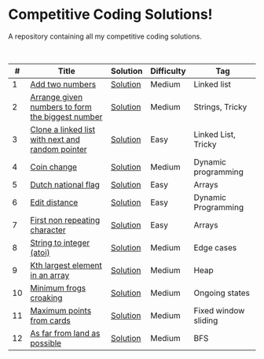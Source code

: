# Competitive Coding Solutions!
A repository containing all my competitive coding solutions.

<br/>

|  #  |      Title     |   Solution  |   Difficulty   |   Tag                   
|-----|----------------|-------------|----------------|-----------
|1|[Add two numbers](https://leetcode.com/problems/add-two-numbers/)|[Solution](../master/AddTwoNumsAsLinkedList.java) |Medium|Linked list|
|2|[Arrange given numbers to form the biggest number](https://www.geeksforgeeks.org/given-an-array-of-numbers-arrange-the-numbers-to-form-the-biggest-number/)|[Solution](../master/ArrangeBiggestNum.java) |Medium|Strings, Tricky|
|3|[Clone a linked list with next and random pointer](https://www.geeksforgeeks.org/a-linked-list-with-next-and-arbit-pointer/)|[Solution](../master/CloneLinkedListWithRandomPointers.java) |Easy|Linked List, Tricky|
|4|[Coin change](https://www.geeksforgeeks.org/coin-change-dp-7/)|[Solution](../master/CoinChange.java) |Medium|Dynamic programming|
|5|[Dutch national flag](https://www.geeksforgeeks.org/sort-an-array-of-0s-1s-and-2s/)|[Solution](../master/DutchNationFlag.java) |Easy|Arrays|
|6|[Edit distance](https://www.geeksforgeeks.org/edit-distance-dp-5/)|[Solution](../master/EditDistance.py) |Easy|Dynamic Programming|
|7|[First non repeating character](https://www.geeksforgeeks.org/given-a-string-find-its-first-non-repeating-character/)|[Solution](../master/FirstNonRepeatingChar.java) |Easy|Arrays|
|8|[String to integer (atoi)](https://leetcode.com/problems/string-to-integer-atoi/)|[Solution](../master/StringToIntegerATOI.java) |Medium|Edge cases|
|9|[Kth largest element in an array](https://leetcode.com/problems/kth-largest-element-in-an-array/)|[Solution](../master/KLargestElement.java) |Medium|Heap|
|10|[Minimum frogs croaking](https://leetcode.com/contest/weekly-contest-185/problems/minimum-number-of-frogs-croaking/)|[Solution](../master/MinFrogsCroaking.java) |Medium|Ongoing states|
|11|[Maximum points from cards](https://leetcode.com/contest/weekly-contest-186/problems/maximum-points-you-can-obtain-from-cards/)|[Solution](../master/MaxPointsFromCards.java) |Medium|Fixed window sliding|
|12|[As far from land as possible](https://leetcode.com/problems/as-far-from-land-as-possible/)|[Solution](../master/AsFarFromLandAsPossible.java) |Medium|BFS|